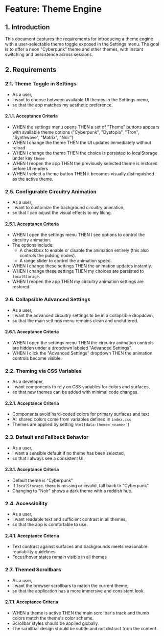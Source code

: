 # Feature: Theme Engine

## 1. Introduction
This document captures the requirements for introducing a theme engine with a user-selectable theme toggle exposed in the Settings menu. The goal is to offer a neon "Cyberpunk" theme and other themes, with instant switching and persistence across sessions.

## 2. Requirements

### 2.1. Theme Toggle in Settings
- As a user,
- I want to choose between available UI themes in the Settings menu,
- so that the app matches my aesthetic preference.

#### 2.1.1. Acceptance Criteria
- WHEN the settings menu opens THEN a set of "Theme" buttons appears with available theme options ("Cyberpunk", "Dystopia", "Tron", "Synthwave", "Matrix", "Noir")
- WHEN I change the theme THEN the UI updates immediately without reload
- WHEN I change the theme THEN the choice is persisted to localStorage under key `theme`
- WHEN I reopen the app THEN the previously selected theme is restored before UI renders
- WHEN I select a theme button THEN it becomes visually distinguished as the active theme.

### 2.5. Configurable Circuitry Animation
- As a user,
- I want to customize the background circuitry animation,
- so that I can adjust the visual effects to my liking.

#### 2.5.1. Acceptance Criteria
- WHEN I open the settings menu THEN I see options to control the circuitry animation.
- The options include:
  - A checkbox to enable or disable the animation entirely (this also controls the pulsing nodes).
  - A range slider to control the animation speed.
- WHEN I change these settings THEN the animation updates instantly.
- WHEN I change these settings THEN my choices are persisted to `localStorage`.
- WHEN I reopen the app THEN my circuitry animation settings are restored.

### 2.6. Collapsible Advanced Settings
- As a user,
- I want the advanced circuitry settings to be in a collapsible dropdown,
- so that the main settings menu remains clean and uncluttered.

#### 2.6.1. Acceptance Criteria
- WHEN I open the settings menu THEN the circuitry animation controls are hidden under a dropdown labeled "Advanced Settings".
- WHEN I click the "Advanced Settings" dropdown THEN the animation controls become visible.

### 2.2. Theming via CSS Variables
- As a developer,
- I want components to rely on CSS variables for colors and surfaces,
- so that new themes can be added with minimal code changes.

#### 2.2.1. Acceptance Criteria
- Components avoid hard-coded colors for primary surfaces and text
- All shared colors come from variables defined in `index.css`
- Themes are applied by setting `html[data-theme='<name>']`

### 2.3. Default and Fallback Behavior
- As a user,
- I want a sensible default if no theme has been selected,
- so that I always see a consistent UI.

#### 2.3.1. Acceptance Criteria
- Default theme is "Cyberpunk"
- If `localStorage.theme` is missing or invalid, fall back to "Cyberpunk"
- Changing to "Noir" shows a dark theme with a reddish hue.

### 2.4. Accessibility
- As a user,
- I want readable text and sufficient contrast in all themes,
- so that the app is comfortable to use.

#### 2.4.1. Acceptance Criteria
- Text contrast against surfaces and backgrounds meets reasonable readability guidelines
- Focus/hover states remain visible in all themes

### 2.7. Themed Scrollbars
- As a user,
- I want the browser scrollbars to match the current theme,
- so that the application has a more immersive and consistent look.

#### 2.7.1. Acceptance Criteria
- WHEN a theme is active THEN the main scrollbar's track and thumb colors match the theme's color scheme.
- Scrollbar styles should be applied globally.
- The scrollbar design should be subtle and not distract from the content.

